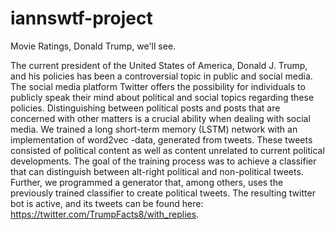 # iannswtf-project
Movie Ratings, Donald Trump, we'll see.

The current president of the United States of America, Donald J. Trump, and his policies has been a controversial topic in public and social media. The social media platform Twitter offers the possibility for individuals to publicly speak their mind about political and social topics regarding these policies.
Distinguishing between political posts and posts that are concerned with other matters is a crucial ability when dealing with social media.
We trained a long short-term memory (LSTM) network with an implementation of word2vec -data, generated from tweets. These tweets consisted of political content as well as content unrelated to current political developments. The goal of the training process was to achieve a classifier that can distinguish between alt-right political and non-political tweets. Further, we programmed a generator that, among others, uses the previously trained classifier to create political tweets.
The resulting twitter bot is active, and its tweets can be found here: https://twitter.com/TrumpFacts8/with_replies.
